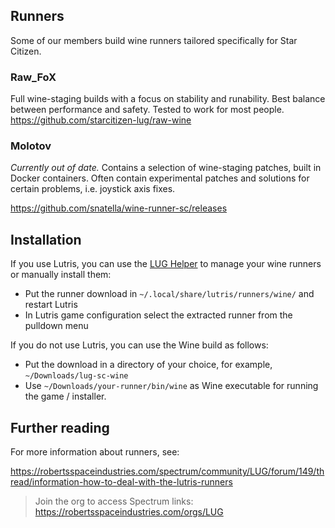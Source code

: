 ## Runners
Some of our members build wine runners tailored specifically for Star Citizen.

### Raw_FoX
Full wine-staging builds with a focus on stability and runability. Best balance between performance and safety. Tested to work for most people.
https://github.com/starcitizen-lug/raw-wine

### Molotov
_Currently out of date._ Contains a selection of wine-staging patches, built in Docker containers. Often contain experimental patches and solutions for certain problems, i.e. joystick axis fixes.

https://github.com/snatella/wine-runner-sc/releases

## Installation
If you use Lutris, you can use the [LUG Helper](https://github.com/starcitizen-lug/lug-helper) to manage your wine runners or manually install them:

* Put the runner download in `~/.local/share/lutris/runners/wine/` and restart Lutris
* In Lutris game configuration select the extracted runner from the pulldown menu

If you do not use Lutris, you can use the Wine build as follows:

* Put the download in a directory of your choice, for example, `~/Downloads/lug-sc-wine`
* Use `~/Downloads/your-runner/bin/wine` as Wine executable for running the game / installer.

## Further reading
For more information about runners, see:

https://robertsspaceindustries.com/spectrum/community/LUG/forum/149/thread/information-how-to-deal-with-the-lutris-runners
> Join the org to access Spectrum links: https://robertsspaceindustries.com/orgs/LUG
